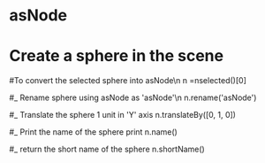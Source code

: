 # asNode
# Create a sphere in the scene

#To convert the selected sphere into asNode\n
n =nselected()[0]

#_ Rename sphere using asNode as 'asNode'\n
n.rename('asNode')

#_ Translate the sphere 1 unit in 'Y' axis
n.translateBy([0, 1, 0])

#_ Print the name of the sphere
print n.name()

#_ return the short name of the sphere
n.shortName()

